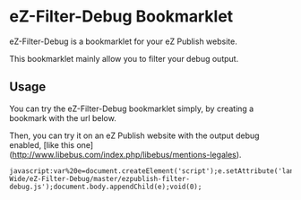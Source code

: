 eZ-Filter-Debug Bookmarklet
=============

eZ-Filter-Debug is a bookmarklet for your eZ Publish website.

This bookmarklet mainly allow you to filter your debug output.


Usage
-------

You can try the eZ-Filter-Debug bookmarklet simply, by creating a bookmark with the url below. 

Then, you can try it on an eZ Publish website with the output debug enabled, [like this one] (http://www.libebus.com/index.php/libebus/mentions-legales).

    javascript:var%20e=document.createElement('script');e.setAttribute('language','javascript');e.setAttribute('src','https://raw.github.com/Open-Wide/eZ-Filter-Debug/master/ezpublish-filter-debug.js');document.body.appendChild(e);void(0);